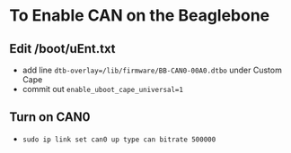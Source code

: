 # To Enable CAN on the Beaglebone

## Edit /boot/uEnt.txt
- add line `dtb-overlay=/lib/firmware/BB-CAN0-00A0.dtbo` under Custom Cape
- commit out `enable_uboot_cape_universal=1`

## Turn on CAN0
- `sudo ip link set can0 up type can bitrate 500000`


